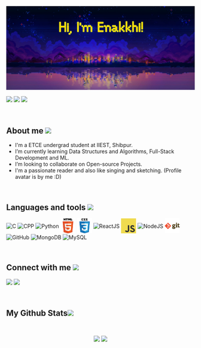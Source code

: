 <img src="https://github.com/ena-04/ena-04/blob/main/images/github%20readme.jpg" />

<p align="center">
 
 
 ![](https://komarev.com/ghpvc/?username=ena-04&color=brightgreen)
 <img src="https://badges.pufler.dev/repos/ena-04"/>
 <img src="https://badges.pufler.dev/commits/monthly/ena-04" />

</p>

<br>

<h2 align="left">About me <img src="https://media.giphy.com/media/Qp8JVw4n37No6spF3s/giphy.gif" width="50"></h2>


- I'm a ETCE undergrad student at IIEST, Shibpur.
- I’m currently learning Data Structures and Algorithms, Full-Stack Development and ML.
- I’m looking to collaborate on Open-source Projects.
- I'm a passionate reader and also like singing and sketching. (Profile avatar is by me :D)

<br>

<h2 align="left">Languages and tools <img src="https://github.com/ritik307/ritik307/blob/main/images/laptop.gif" width="50"></h2>

<p align="left">

   
<img align="center" alt="C" width="40px" src="https://img.icons8.com/color/48/000000/c-programming.png" />
<img align="center" alt="CPP" width="40px" src="https://img.icons8.com/color/48/000000/c-plus-plus-logo.png" />
<img align="center" alt="Python" width="40px" src="https://img.icons8.com/color/48/000000/python--v1.png" />
<img align="center" alt="HTML5" width="40px" src="https://raw.githubusercontent.com/github/explore/80688e429a7d4ef2fca1e82350fe8e3517d3494d/topics/html/html.png" />
<img align="center" alt="CSS3" width="40px" src="https://raw.githubusercontent.com/github/explore/80688e429a7d4ef2fca1e82350fe8e3517d3494d/topics/css/css.png" />
<img align="center" alt="ReactJS" width="40px" src="https://img.icons8.com/officel/80/000000/react.png" />
<img align="center" alt="JavaScript" width="40px" src="https://raw.githubusercontent.com/github/explore/80688e429a7d4ef2fca1e82350fe8e3517d3494d/topics/javascript/javascript.png" />
<img align="center" alt="NodeJS" width="40px" src="https://img.icons8.com/fluency/48/000000/node-js.png" />
<img align="center" alt="Git" width="40px" src="https://raw.githubusercontent.com/github/explore/80688e429a7d4ef2fca1e82350fe8e3517d3494d/topics/git/git.png" />
<img align="center" alt="GitHub" width="40px" src="https://img.icons8.com/windows/32/ffffff/github.png" />
<img align="center" alt="MongoDB" width="40px" src="https://cdn.icon-icons.com/icons2/2415/PNG/512/mongodb_original_logo_icon_146424.png" />
<img align="center" alt="MySQL" width="40px" src="https://static.cdnlogo.com/logos/m/10/mysql.svg" />

</p>

<br>

<h2 align="left">Connect with me <img src="https://media0.giphy.com/media/jqNPzdTTxQfOgOqpO4/source.gif" width="50"></h2>

<p align="left">

<a href="mailto: sahaenakkhi@gmail.com" target="_blank"><img src="https://img.shields.io/badge/Gmail-D14836?style=for-the-badge&logo=gmail&logoColor=white" target="_blank"></a>
<a href="https://www.linkedin.com/in/enakkhi-saha-003063225" target="_blank"><img src="https://img.shields.io/badge/-LinkedIn-%230077B5?style=for-the-badge&logo=linkedin&logoColor=white" target="_blank"></a>

</p>
<br>


<h2 align="left">My Github Stats<img src="https://media.giphy.com/media/VgCDAzcKvsR6OM0uWg/giphy.gif" width="50"></h2>
 
<br>
<p align="center">
 <img src="https://github-readme-stats.vercel.app/api?username=ena-04&show_icons=true&theme=merko" width="400">
 <img src="https://github-readme-streak-stats.herokuapp.com/?user=ena-04&theme=dark" width="400">
</p>



